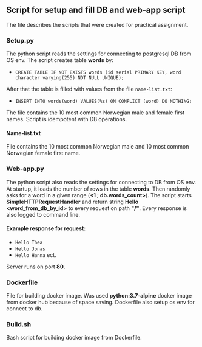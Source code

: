 ## Script for setup and fill DB and web-app script

The file describes the scripts that were created for practical assignment.

### Setup.py

The python script reads the settings for connecting to postgresql DB from OS env. The script creates table __words__ by:

  * ```
    CREATE TABLE IF NOT EXISTS words (id serial PRIMARY KEY, word character varying(255) NOT NULL UNIQUE);
    ```
After that the table is filled with values ​​from the file ```name-list.txt```:

  * ```
    INSERT INTO words(word) VALUES(%s) ON CONFLICT (word) DO NOTHING;
    ```

The file contains the 10 most common Norwegian male and female first names. Script is idempotent with DB operations.

#### Name-list.txt

File contains the 10 most common Norwegian male and 10 most common Norwegian female first name.

### Web-app.py

The python script also reads the settings for connecting to DB from OS env. At startup, it loads the number of rows in the table __words__. Then randomly asks for a word in a given range (__<1 ; db.words_count>__). The script starts __SimpleHTTPRequestHandler__ and return string __Hello <word\_from\_db\_by\_id>__ to every request on path __"/"__. Every response is also logged to command line.

#### Example response for request:
  * ```Hello Thea```
  * ```Hello Jonas```
  * ```Hello Hanna``` ect.
  
Server runs on port __80__.

### Dockerfile

File for building docker image. Was used __python:3.7-alpine__ docker image from docker hub because of space saving. Dockerfile also setup os env for connect to db.

### Build.sh

Bash script for building docker image from Dockerfile.